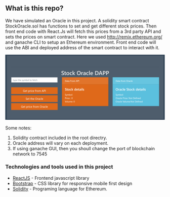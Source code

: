 ## What is this repo?

We have simulated an Oracle in this project. A solidity smart contract StockOracle.sol has functions to set and get different stock prices. Then front end code with React.Js will fetch this prices from a 3rd party API and sets the prices on smart contract. Here we used http://remix.ethereum.org/ and ganache CLI to setup an Ethereum environment. Front end code will use the ABI and deployed address of the smart contract to interact with it.

![Lab screenshot](/screenShot.png)

Some notes:

1. Solidity contract included in the root directry.
1. Oracle address will vary on each deployment.
1. If using ganache GUI, then you shoull change the port of blockchain network to 7545

### Technologies and tools used in this project

- [ReactJS](https://reactjs.org/) - Frontend javascript library
- [Bootstrap](https://getbootstrap.com/) - CSS library for responsive mobile first design
- [Solidity](https://solidity.readthedocs.io/en/v0.7.0/) - Programing language for Ethereum.
